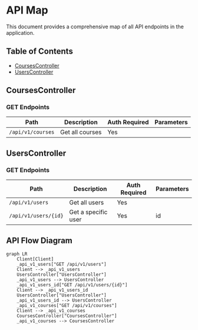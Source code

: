 # API Map

This document provides a comprehensive map of all API endpoints in the application.

## Table of Contents

- [CoursesController](#coursescontroller)
- [UsersController](#userscontroller)

## CoursesController

### GET Endpoints

| Path | Description | Auth Required | Parameters |
|------|-------------|--------------|------------|
| `/api/v1/courses` | Get all courses | Yes |  |

## UsersController

### GET Endpoints

| Path | Description | Auth Required | Parameters |
|------|-------------|--------------|------------|
| `/api/v1/users` | Get all users | Yes |  |
| `/api/v1/users/{id}` | Get a specific user | Yes | id |

## API Flow Diagram

```mermaid
graph LR
    Client[Client]
    _api_v1_users["GET /api/v1/users"]
    Client --> _api_v1_users
    UsersController["UsersController"]
    _api_v1_users --> UsersController
    _api_v1_users_id["GET /api/v1/users/{id}"]
    Client --> _api_v1_users_id
    UsersController["UsersController"]
    _api_v1_users_id --> UsersController
    _api_v1_courses["GET /api/v1/courses"]
    Client --> _api_v1_courses
    CoursesController["CoursesController"]
    _api_v1_courses --> CoursesController
```
